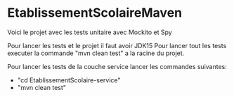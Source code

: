 # EtablissementScolaireMaven
Voici le projet avec les tests unitaire avec Mockito et Spy

Pour lancer les tests et le projet il faut avoir JDK15
Pour lancer tout les tests executer la commande "mvn clean test" a la racine du projet. 

Pour lancer les tests de la couche service lancer les commandes suivantes:
* "cd EtablissementScolaire-service"
* "mvn clean test"
